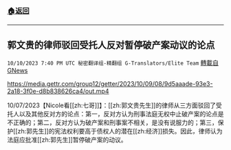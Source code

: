 ###  [:house:返回](README.md)
---


## 郭文贵的律师驳回受托人反对暂停破产案动议的论点
`10/10/2023 7:40 PM UTC 秘密翻译组-精翻组 G-Translators/Elite Team` [轉載自GNews](https://gnews.org/articles/1815463)


https://media.gettr.com/group12/getter/2023/10/09/08/9d5aaade-93e3-2a18-3f0e-d8b838626ca4/out.mp4

10/07/2023【Nicole看[[zh:七哥]]】：[[zh:郭文贵先生]]的律师从三方面驳回了受托人以及其他反对方的论点：第一，反对方认为刑事法庭无权中止破产案的论点是不正确的；第二，反对方认为破产案和刑事案不相关，是没有说服力的；第三，保护[[zh:郭先生]]的宪法权利要高于债权人的潜在[[zh:经济]]损失。因此，律师认为法庭应批准[[zh:郭先生]]暂停破产案的动议。

